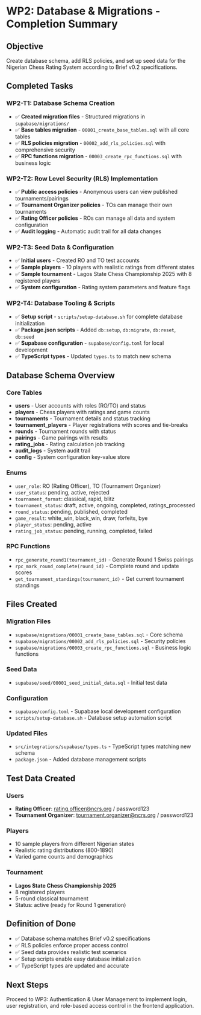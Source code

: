 # WP2: Database & Migrations - Completion Summary

## Objective

Create database schema, add RLS policies, and set up seed data for the Nigerian Chess Rating System according to Brief v0.2 specifications.

## Completed Tasks

### WP2-T1: Database Schema Creation

- ✅ **Created migration files** - Structured migrations in `supabase/migrations/`
- ✅ **Base tables migration** - `00001_create_base_tables.sql` with all core tables
- ✅ **RLS policies migration** - `00002_add_rls_policies.sql` with comprehensive security
- ✅ **RPC functions migration** - `00003_create_rpc_functions.sql` with business logic

### WP2-T2: Row Level Security (RLS) Implementation

- ✅ **Public access policies** - Anonymous users can view published tournaments/pairings
- ✅ **Tournament Organizer policies** - TOs can manage their own tournaments
- ✅ **Rating Officer policies** - ROs can manage all data and system configuration
- ✅ **Audit logging** - Automatic audit trail for all data changes

### WP2-T3: Seed Data & Configuration

- ✅ **Initial users** - Created RO and TO test accounts
- ✅ **Sample players** - 10 players with realistic ratings from different states
- ✅ **Sample tournament** - Lagos State Chess Championship 2025 with 8 registered players
- ✅ **System configuration** - Rating system parameters and feature flags

### WP2-T4: Database Tooling & Scripts

- ✅ **Setup script** - `scripts/setup-database.sh` for complete database initialization
- ✅ **Package.json scripts** - Added `db:setup`, `db:migrate`, `db:reset`, `db:seed`
- ✅ **Supabase configuration** - `supabase/config.toml` for local development
- ✅ **TypeScript types** - Updated `types.ts` to match new schema

## Database Schema Overview

### Core Tables

- **users** - User accounts with roles (RO/TO) and status
- **players** - Chess players with ratings and game counts
- **tournaments** - Tournament details and status tracking
- **tournament_players** - Player registrations with scores and tie-breaks
- **rounds** - Tournament rounds with status
- **pairings** - Game pairings with results
- **rating_jobs** - Rating calculation job tracking
- **audit_logs** - System audit trail
- **config** - System configuration key-value store

### Enums

- `user_role`: RO (Rating Officer), TO (Tournament Organizer)
- `user_status`: pending, active, rejected
- `tournament_format`: classical, rapid, blitz
- `tournament_status`: draft, active, ongoing, completed, ratings_processed
- `round_status`: pending, published, completed
- `game_result`: white_win, black_win, draw, forfeits, bye
- `player_status`: pending, active
- `rating_job_status`: pending, running, completed, failed

### RPC Functions

- `rpc_generate_round1(tournament_id)` - Generate Round 1 Swiss pairings
- `rpc_mark_round_complete(round_id)` - Complete round and update scores
- `get_tournament_standings(tournament_id)` - Get current tournament standings

## Files Created

### Migration Files

- `supabase/migrations/00001_create_base_tables.sql` - Core schema
- `supabase/migrations/00002_add_rls_policies.sql` - Security policies
- `supabase/migrations/00003_create_rpc_functions.sql` - Business logic functions

### Seed Data

- `supabase/seed/00001_seed_initial_data.sql` - Initial test data

### Configuration

- `supabase/config.toml` - Supabase local development configuration
- `scripts/setup-database.sh` - Database setup automation script

### Updated Files

- `src/integrations/supabase/types.ts` - TypeScript types matching new schema
- `package.json` - Added database management scripts

## Test Data Created

### Users

- **Rating Officer**: rating.officer@ncrs.org / password123
- **Tournament Organizer**: tournament.organizer@ncrs.org / password123

### Players

- 10 sample players from different Nigerian states
- Realistic rating distributions (800-1890)
- Varied game counts and demographics

### Tournament

- **Lagos State Chess Championship 2025**
- 8 registered players
- 5-round classical tournament
- Status: active (ready for Round 1 generation)

## Definition of Done

- ✅ Database schema matches Brief v0.2 specifications
- ✅ RLS policies enforce proper access control
- ✅ Seed data provides realistic test scenarios
- ✅ Setup scripts enable easy database initialization
- ✅ TypeScript types are updated and accurate

## Next Steps

Proceed to WP3: Authentication & User Management to implement login, user registration, and role-based access control in the frontend application.
